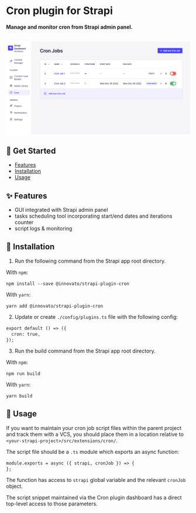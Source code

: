 # Cron plugin for Strapi

**Manage and monitor cron from Strapi admin panel.**
<br />
<br />

![Cron plugin for Strapi](/assets/image-1.png)

## 👋 Get Started

- [Features](#-features)
- [Installation](#-installation)
- [Usage](#-usage)

## ✨ Features

- GUI integrated with Strapi admin panel
- tasks scheduling tool incorporating start/end dates and iterations counter
- script logs & monitoring

## 🔧 Installation

1. Run the following command from the Strapi app root directory.

With `npm`:

```
npm install --save @innovato/strapi-plugin-cron
```

With `yarn`:

```
yarn add @innovato/strapi-plugin-cron
```

2. Update or create `./config/plugins.ts` file with the following config:

```
export default () => ({
  cron: true,
});

```

3. Run the build command from the Strapi app root directory.

With `npm`:

```
npm run build
```

With `yarn`:

```
yarn build
```

## 📌 Usage

If you want to maintain your cron job script files within the parent project and track them with a VCS, you should place them in a location relative to `<your-strapi-project>/src/extensions/cron/`.

The script file should be a `.ts` module which exports an async function:

```JS
module.exports = async ({ strapi, cronJob }) => {
};
```

The function has access to `strapi` global variable and the relevant `cronJob` object.

The script snippet maintained via the Cron plugin dashboard has a direct top-level access to those parameters.
